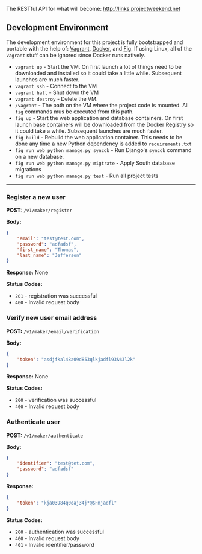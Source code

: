 The RESTful API for what will become: http://links.projectweekend.net

## Development Environment

The development environment for this project is fully bootstrapped and portable with the help of: [Vagrant](http://www.vagrantup.com/), [Docker](https://www.docker.com/), and [Fig](http://orchardup.github.io/fig/index.html). If using Linux, all of the `Vagrant` stuff can be ignored since Docker runs natively.

* `vagrant up` - Start the VM. On first launch a lot of things need to be downloaded and installed so it could take a little while. Subsequent launches are much faster.
* `vagrant ssh` - Connect to the VM
* `vagrant halt` - Shut down the VM
* `vagrant destroy` - Delete the VM.
* `/vagrant` - The path on the VM where the project code is mounted. All `fig` commands mus be executed from this path.
* `fig up` - Start the web application and database containers. On first launch base containers will be downloaded from the Docker Registry so it could take a while. Subsequent launches are much faster.
* `fig build` - Rebuild the web application container. This needs to be done any time a new Python dependency is added to `requirements.txt`
* `fig run web python manage.py syncdb` - Run Django's `syncdb` command on a new database.
* `fig run web python manage.py migtrate` - Apply South database migrations
* `fig run web python manage.py test` - Run all project tests

-------------------------------------------------------------------------------

### Register a new user

**POST:** `/v1/maker/register`

**Body:**
~~~json
{
    "email": "test@test.com",
    "password": "adfadsf",
    "first_name": "Thomas",
    "last_name": "Jefferson"
}
~~~

**Response:** None

**Status Codes:**
* `201` - registration was successful
* `400` - Invalid request body


### Verify new user email address

**POST:** `/v1/maker/email/verification`

**Body:**
~~~json
{
    "token": "asdjfkal48a09d853qlkjadfl93&%3l2k"
}
~~~

**Response:** None

**Status Codes:**
* `200` - verification was successful
* `400` - Invalid request body


### Authenticate user

**POST:** `/v1/maker/authenticate`

**Body:**
~~~json
{
    "identifier": "test@tet.com",
    "password": "adfadsf"
}
~~~

**Response:**
~~~json
{
    "token": "kja03984q0oaj34j*@$Fmjadfl"
}
~~~

**Status Codes:**
* `200` - authentication was successful
* `400` - Invalid request body
* `401` - Invalid identifier/password
